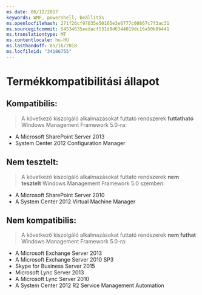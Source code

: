 ```yaml
---
ms.date: 06/12/2017
keywords: WMF, powershell, beállítás
ms.openlocfilehash: 271f26cf97035e50165e3e6777c00867c7f3ac31
ms.sourcegitcommit: 54534635eedacf531d8d6344019dc16a50b8b441
ms.translationtype: MT
ms.contentlocale: hu-HU
ms.lasthandoff: 05/16/2018
ms.locfileid: "34186755"
---
```

# <a name="product-compatibility-status"></a>Termékkompatibilitási állapot

## <a name="compatible"></a>Kompatibilis:
> A következő kiszolgáló alkalmazásokat futtató rendszerek **futtatható** Windows Management Framework 5.0-ra:

- A Microsoft SharePoint Server 2013
- System Center 2012 Configuration Manager

## <a name="not-tested"></a>Nem tesztelt:
> A következő kiszolgáló alkalmazásokat futtató rendszerek **nem tesztelt** Windows Management Framework 5.0 szemben:

- A Microsoft SharePoint Server 2010
- A System Center 2012 Virtual Machine Manager

## <a name="incompatible"></a>Nem kompatibilis:
> A következő kiszolgáló alkalmazásokat futtató rendszerek **nem futhat** Windows Management Framework 5.0-ra:

- A Microsoft Exchange Server 2013
- A Microsoft Exchange Server 2010 SP3
- Skype for Business Server 2015
- Microsoft Lync Server 2013
- A Microsoft Lync Server 2010
- A System Center 2012 R2 Service Management Automation
